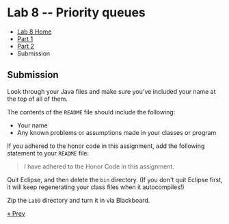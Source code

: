 # Lab 8 -- Priority queues

* [Lab 8 Home](index.html)
* [Part 1](part1.html)
* [Part 2](part2.html)
* Submission


## Submission

Look through your Java files and make sure you've included your name at the
top of all of them.

The contents of the `README` file should include the following:
- Your name
- Any known problems or assumptions made in your classes or program

If you adhered to the honor code in this assignment, add the following
statement to your `README` file:
> I have adhered to the Honor Code in this assignment.

Quit Eclipse, and then delete the `bin` directory.
(If you don't quit Eclipse first, it will keep regenerating your class
files when it autocompiles!)

Zip the `Lab9` directory and turn it in via Blackboard.

[&laquo; Prev](part2.html)
